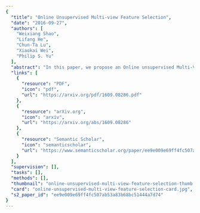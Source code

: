 ```yaml
---
{
  "title": "Online Unsupervised Multi-view Feature Selection",
  "date": "2016-09-27",
  "authors": [
    "Weixiang Shao",
    "Lifang He",
    "Chun-Ta Lu",
    "Xiaokai Wei",
    "Philip S. Yu"
  ],
  "abstract": "In this paper, we propose an Online unsupervised Multi-View Feature Selection method, OMVFS, which deals with large-scale/streaming multi-view data in an online fashion. OMVFS embeds unsupervised feature selection into a clustering algorithm via nonnegative matrix factorization with sparse learning. It further incorporates the graph regularization to preserve the local structure information and help select discriminative features. Instead of storing all the historical data, OMVFS processes the multi-view data chunk by chunk and aggregates all the necessary information into several small matrices. By using the buffering technique, the proposed OMVFS can reduce the computational and storage cost while taking advantage of the structure information. Furthermore, OMVFS can capture the concept drifts in the data streams. Extensive experiments on four real-world datasets show the effectiveness and efficiency of the proposed OMVFS method. More importantly, OMVFS is about 100 times faster than the off-line methods.",
  "links": [
    {
      "resource": "PDF",
      "icon": "pdf",
      "url": "https://arxiv.org/pdf/1609.08286.pdf"
    },
    {
      "resource": "arXiv.org",
      "icon": "arxiv",
      "url": "https://arxiv.org/abs/1609.08286"
    },
    {
      "resource": "Semantic Scholar",
      "icon": "semanticscholar",
      "url": "https://www.semanticscholar.org/paper/ee9e009e69ff4fc507ab53a83b68bc51444a7d74"
    }
  ],
  "supervision": [],
  "tasks": [],
  "methods": [],
  "thumbnail": "online-unsupervised-multi-view-feature-selection-thumb.jpg",
  "card": "online-unsupervised-multi-view-feature-selection-card.jpg",
  "s2_paper_id": "ee9e009e69ff4fc507ab53a83b68bc51444a7d74"
}
---
```


